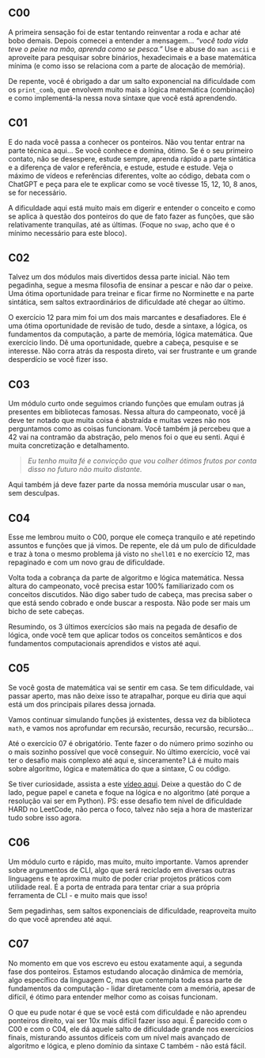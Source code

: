 ## C00

A primeira sensação foi de estar tentando reinventar a roda e achar até bobo demais. Depois comecei a entender a mensagem… *“você toda vida teve o peixe na mão, aprenda como se pesca.”* Use e abuse do `man ascii` e aproveite para pesquisar sobre binários, hexadecimais e a base matemática mínima (e como isso se relaciona com a parte de alocação de memória).

De repente, você é obrigado a dar um salto exponencial na dificuldade com os `print_comb`, que envolvem muito mais a lógica matemática (combinação) e como implementá-la nessa nova sintaxe que você está aprendendo.

## C01

E do nada você passa a conhecer os ponteiros. Não vou tentar entrar na parte técnica aqui… Se você conhece e domina, ótimo. Se é o seu primeiro contato, não se desespere, estude sempre, aprenda rápido a parte sintática e a diferença de valor e referência, e estude, estude e estude. Veja o máximo de vídeos e referências diferentes, volte ao código, debata com o ChatGPT e peça para ele te explicar como se você tivesse 15, 12, 10, 8 anos, se for necessário.

A dificuldade aqui está muito mais em digerir e entender o conceito e como se aplica à questão dos ponteiros do que de fato fazer as funções, que são relativamente tranquilas, até as últimas. (Foque no `swap`, acho que é o mínimo necessário para este bloco).

## C02

Talvez um dos módulos mais divertidos dessa parte inicial. Não tem pegadinha, segue a mesma filosofia de ensinar a pescar e não dar o peixe. Uma ótima oportunidade para treinar e ficar firme no Norminette e na parte sintática, sem saltos extraordinários de dificuldade até chegar ao último.

O exercício 12 para mim foi um dos mais marcantes e desafiadores. Ele é uma ótima oportunidade de revisão de tudo, desde a sintaxe, a lógica, os fundamentos da computação, a parte de memória, lógica matemática. Que exercício lindo. Dê uma oportunidade, quebre a cabeça, pesquise e se interesse. Não corra atrás da resposta direto, vai ser frustrante e um grande desperdício se você fizer isso.

## C03

Um módulo curto onde seguimos criando funções que emulam outras já presentes em bibliotecas famosas. Nessa altura do campeonato, você já deve ter notado que muita coisa é abstraída e muitas vezes não nos perguntamos como as coisas funcionam. Você também já percebeu que a 42 vai na contramão da abstração, pelo menos foi o que eu senti. Aqui é muita concretização e detalhamento.

> *Eu tenho muita fé e convicção que vou colher ótimos frutos por conta disso no futuro não muito distante.*

Aqui também já deve fazer parte da nossa memória muscular usar o `man`, sem desculpas.

## C04

Esse me lembrou muito o C00, porque ele começa tranquilo e até repetindo assuntos e funções que já vimos. De repente, ele dá um pulo de dificuldade e traz à tona o mesmo problema já visto no `shell01` e no exercício 12, mas repaginado e com um novo grau de dificuldade.

Volta toda a cobrança da parte de algoritmo e lógica matemática. Nessa altura do campeonato, você precisa estar 100% familiarizado com os conceitos discutidos. Não digo saber tudo de cabeça, mas precisa saber o que está sendo cobrado e onde buscar a resposta. Não pode ser mais um bicho de sete cabeças.

Resumindo, os 3 últimos exercícios são mais na pegada de desafio de lógica, onde você tem que aplicar todos os conceitos semânticos e dos fundamentos computacionais aprendidos e vistos até aqui.

## C05

Se você gosta de matemática vai se sentir em casa. Se tem dificuldade, vai passar aperto, mas não deixe isso te atrapalhar, porque eu diria que aqui está um dos principais pilares dessa jornada.

Vamos continuar simulando funções já existentes, dessa vez da biblioteca `math`, e vamos nos aprofundar em recursão, recursão, recursão, recursão…

Até o exercício 07 é obrigatório. Tente fazer o do número primo sozinho ou o mais sozinho possível que você conseguir. No último exercício, você vai ter o desafio mais complexo até aqui e, sinceramente? Lá é muito mais sobre algoritmo, lógica e matemática do que a sintaxe, C ou código.

Se tiver curiosidade, assista a este [vídeo aqui](https://www.youtube.com/watch?v=Ph95IHmRp5M). Deixe a questão do C de lado, pegue papel e caneta e foque na lógica e no algoritmo (até porque a resolução vai ser em Python). PS: esse desafio tem nível de dificuldade HARD no LeetCode, não perca o foco, talvez não seja a hora de masterizar tudo sobre isso agora.

## C06

Um módulo curto e rápido, mas muito, muito importante. Vamos aprender sobre argumentos de CLI, algo que será reciclado em diversas outras linguagens e te aproxima muito de poder criar projetos práticos com utilidade real. É a porta de entrada para tentar criar a sua própria ferramenta de CLI - e muito mais que isso!

Sem pegadinhas, sem saltos exponenciais de dificuldade, reaproveita muito do que você aprendeu até aqui.

## C07

No momento em que vos escrevo eu estou exatamente aqui, a segunda fase dos ponteiros. Estamos estudando alocação dinâmica de memória, algo específico da linguagem C, mas que contempla toda essa parte de fundamentos da computação - lidar diretamente com a memória, apesar de difícil, é ótimo para entender melhor como as coisas funcionam.

O que eu pude notar é que se você está com dificuldade e não aprendeu ponteiros direito, vai ser 10x mais difícil fazer isso aqui. É parecido com o C00 e com o C04, ele dá aquele salto de dificuldade grande nos exercícios finais, misturando assuntos difíceis com um nível mais avançado de algoritmo e lógica, e pleno domínio da sintaxe C também - não está fácil.

